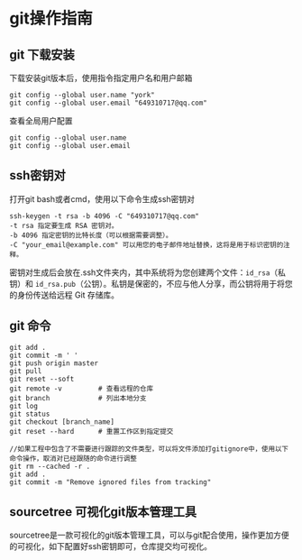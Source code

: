 # git操作指南

## git 下载安装

下载安装git版本后，使用指令指定用户名和用户邮箱

```shell
git config --global user.name "york"
git config --global user.email "649310717@qq.com"
```

查看全局用户配置

```shell
git config --global user.name
git config --global user.email
```

## ssh密钥对

打开git bash或者cmd，使用以下命令生成ssh密钥对

```shell
ssh-keygen -t rsa -b 4096 -C "649310717@qq.com"
-t rsa 指定要生成 RSA 密钥对。
-b 4096 指定密钥的比特长度（可以根据需要调整）。
-C "your_email@example.com" 可以用您的电子邮件地址替换，这将是用于标识密钥的注释。
```

密钥对生成后会放在.ssh文件夹内，其中系统将为您创建两个文件：`id_rsa`（私钥）和 `id_rsa.pub`（公钥）。私钥是保密的，不应与他人分享，而公钥将用于将您的身份传送给远程 Git 存储库。



## git 命令

```shell
git add .
git commit -m ' '
git push origin master
git pull
git reset --soft
git remote -v         # 查看远程的仓库
git branch            # 列出本地分支
git log 
git status
git checkout [branch_name]
git reset --hard      # 重置工作区到指定提交

//如果工程中包含了不需要进行跟踪的文件类型，可以将文件添加打gitignore中，使用以下命令操作，取消对已经跟随的命令进行调整
git rm --cached -r .
git add .
git commit -m "Remove ignored files from tracking"
```



## sourcetree 可视化git版本管理工具

sourcetree是一款可视化的git版本管理工具，可以与git配合使用，操作更加方便的可视化，如下配置好ssh密钥即可，仓库提交均可视化。


